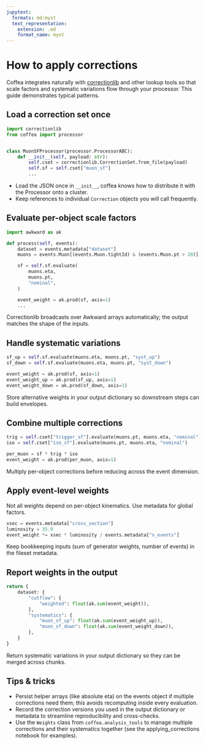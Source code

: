 ```yaml
---
jupytext:
  formats: md:myst
  text_representation:
    extension: .md
    format_name: myst
---
```


# How to apply corrections

Coffea integrates naturally with [correctionlib](https://cms-nanoaod.github.io/correctionlib/) and other lookup tools so that scale factors and systematic variations flow through your processor. This guide demonstrates typical patterns.

## Load a correction set once

```python
import correctionlib
from coffea import processor


class MuonSFProcessor(processor.ProcessorABC):
    def __init__(self, payload: str):
        self.cset = correctionlib.CorrectionSet.from_file(payload)
        self.sf = self.cset["muon_sf"]
        ...
```

- Load the JSON once in `__init__`, coffea knows how to distribute it with the Processor onto a cluster.
- Keep references to individual `Correction` objects you will call frequently.

## Evaluate per-object scale factors

```python
import awkward as ak

def process(self, events):
    dataset = events.metadata["dataset"]
    muons = events.Muon[(events.Muon.tightId) & (events.Muon.pt > 20)]

    sf = self.sf.evaluate(
        muons.eta,
        muons.pt,
        "nominal",
    )

    event_weight = ak.prod(sf, axis=1)
    ...
```

Correctionlib broadcasts over Awkward arrays automatically; the output matches the shape of the inputs.

## Handle systematic variations

```python
sf_up = self.sf.evaluate(muons.eta, muons.pt, "syst_up")
sf_down = self.sf.evaluate(muons.eta, muons.pt, "syst_down")

event_weight = ak.prod(sf, axis=1)
event_weight_up = ak.prod(sf_up, axis=1)
event_weight_down = ak.prod(sf_down, axis=1)
```

Store alternative weights in your output dictionary so downstream steps can build envelopes.

## Combine multiple corrections

```python
trig = self.cset["trigger_sf"].evaluate(muons.pt, muons.eta, "nominal")
iso = self.cset["iso_sf"].evaluate(muons.pt, muons.eta, "nominal")

per_muon = sf * trig * iso
event_weight = ak.prod(per_muon, axis=1)
```

Multiply per-object corrections before reducing across the event dimension.

## Apply event-level weights

Not all weights depend on per-object kinematics. Use metadata for global factors.

```python
xsec = events.metadata["cross_section"]
luminosity = 35.9
event_weight *= xsec * luminosity / events.metadata["n_events"]
```

Keep bookkeeping inputs (sum of generator weights, number of events) in the fileset metadata.

## Report weights in the output

```python
return {
    dataset: {
        "cutflow": {
            "weighted": float(ak.sum(event_weight)),
        },
        "systematics": {
            "muon_sf_up": float(ak.sum(event_weight_up)),
            "muon_sf_down": float(ak.sum(event_weight_down)),
        },
    }
}
```

Return systematic variations in your output dictionary so they can be merged across chunks.

## Tips & tricks

- Persist helper arrays (like absolute eta) on the events object if multiple corrections need them; this avoids recomputing inside every evaluation.
- Record the correction versions you used in the output dictionary or metadata to streamline reproducibility and cross-checks.
- Use the `Weights` class from `coffea.analysis_tools` to manage multiple corrections and their systematics together (see the applying_corrections notebook for examples).
